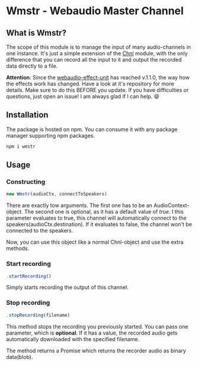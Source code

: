 # Wmstr - Webaudio Master Channel

## What is Wmstr?
The scope of this module is to manage the input of many audio-channels in one instance.
It's just a simple extension of the [Chnl](https://github.com/scriptify/Chnl) module, with the only difference that you can record all the input to it and output the recorded data directly to a file.

__Attention__: Since the [webaudio-effect-unit](https://github.com/scriptify/webaudio-effect-unit) has reached v.1.1.0, the way how the effects work has changed. Have a look at it's repository for more details. Make sure to do this BEFORE you update. If you have difficulties or questions, just open an issue! I am always glad if I can help. :smile:

## Installation
The package is hosted on npm. You can consume it with any package manager supporting npm packages.
```bash
npm i wmstr
```

## Usage
### Constructing
```javascript
new Wmstr(audioCtx, connectToSpeakers)
```

There are exactly tow arguments.
The first one has to be an AudioContext-object.
The second one is optional, as it has a default value of _true_. I this parameter evaluates to true, this channel will automatically connect to the speakers(audioCtx.destination). If it evaluates to false, the channel won't be connected to the speakers.

Now, you can use this object like a normal Chnl-object and use the extra methods.

### Start recording
```javascript
.startRecording()
```

Simply starts recording the output of this channel.

### Stop recording
```javascript
.stopRecording(filename)
```

This method stops the recording you previously started.
You can pass one parameter, which is __optional__.
If it has a value, the recorded audio gets automatically downloaded with the specified filename.

The method returns a Promise which returns the recorder audio as binary data(blob).
